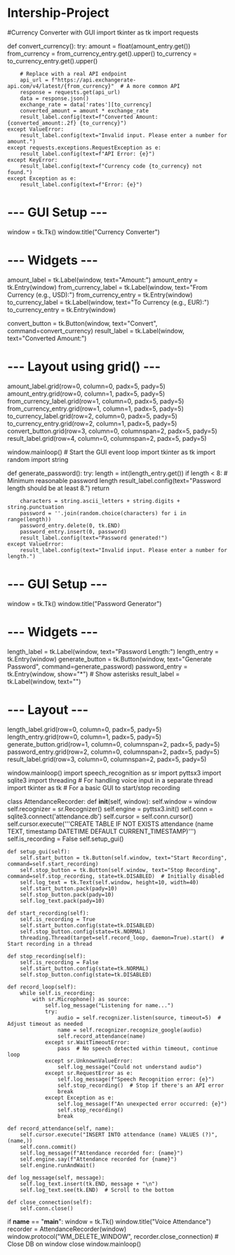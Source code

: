 # Intership-Project
#Currency Converter with GUI
import tkinter as tk
import requests

def convert_currency():
    try:
        amount = float(amount_entry.get())
        from_currency = from_currency_entry.get().upper()
        to_currency = to_currency_entry.get().upper()

        # Replace with a real API endpoint
        api_url = f"https://api.exchangerate-api.com/v4/latest/{from_currency}"  # A more common API
        response = requests.get(api_url)
        data = response.json()
        exchange_rate = data['rates'][to_currency]
        converted_amount = amount * exchange_rate
        result_label.config(text=f"Converted Amount: {converted_amount:.2f} {to_currency}")
    except ValueError:
        result_label.config(text="Invalid input. Please enter a number for amount.")
    except requests.exceptions.RequestException as e:
        result_label.config(text=f"API Error: {e}")
    except KeyError:
        result_label.config(text=f"Currency code {to_currency} not found.")
    except Exception as e:
        result_label.config(text=f"Error: {e}")

# --- GUI Setup ---
window = tk.Tk()
window.title("Currency Converter")

# --- Widgets ---
amount_label = tk.Label(window, text="Amount:")
amount_entry = tk.Entry(window)
from_currency_label = tk.Label(window, text="From Currency (e.g., USD):")
from_currency_entry = tk.Entry(window)
to_currency_label = tk.Label(window, text="To Currency (e.g., EUR):")
to_currency_entry = tk.Entry(window)

convert_button = tk.Button(window, text="Convert", command=convert_currency)
result_label = tk.Label(window, text="Converted Amount:")

# --- Layout using grid() ---
amount_label.grid(row=0, column=0, padx=5, pady=5)
amount_entry.grid(row=0, column=1, padx=5, pady=5)
from_currency_label.grid(row=1, column=0, padx=5, pady=5)
from_currency_entry.grid(row=1, column=1, padx=5, pady=5)
to_currency_label.grid(row=2, column=0, padx=5, pady=5)
to_currency_entry.grid(row=2, column=1, padx=5, pady=5)
convert_button.grid(row=3, column=0, columnspan=2, padx=5, pady=5)
result_label.grid(row=4, column=0, columnspan=2, padx=5, pady=5)

window.mainloop()  # Start the GUI event loop
import tkinter as tk
import random
import string

def generate_password():
    try:
        length = int(length_entry.get())
        if length < 8:  # Minimum reasonable password length
            result_label.config(text="Password length should be at least 8.")
            return

        characters = string.ascii_letters + string.digits + string.punctuation
        password = ''.join(random.choice(characters) for i in range(length))
        password_entry.delete(0, tk.END)
        password_entry.insert(0, password)
        result_label.config(text="Password generated!")
    except ValueError:
        result_label.config(text="Invalid input. Please enter a number for length.")

# --- GUI Setup ---
window = tk.Tk()
window.title("Password Generator")

# --- Widgets ---
length_label = tk.Label(window, text="Password Length:")
length_entry = tk.Entry(window)
generate_button = tk.Button(window, text="Generate Password", command=generate_password)
password_entry = tk.Entry(window, show="*")  # Show asterisks
result_label = tk.Label(window, text="")

# --- Layout ---
length_label.grid(row=0, column=0, padx=5, pady=5)
length_entry.grid(row=0, column=1, padx=5, pady=5)
generate_button.grid(row=1, column=0, columnspan=2, padx=5, pady=5)
password_entry.grid(row=2, column=0, columnspan=2, padx=5, pady=5)
result_label.grid(row=3, column=0, columnspan=2, padx=5, pady=5)

window.mainloop()
import speech_recognition as sr
import pyttsx3
import sqlite3
import threading  # For handling voice input in a separate thread
import tkinter as tk  # For a basic GUI to start/stop recording

class AttendanceRecorder:
    def __init__(self, window):
        self.window = window
        self.recognizer = sr.Recognizer()
        self.engine = pyttsx3.init()
        self.conn = sqlite3.connect('attendance.db')
        self.cursor = self.conn.cursor()
        self.cursor.execute('''CREATE TABLE IF NOT EXISTS attendance (name TEXT, timestamp DATETIME DEFAULT CURRENT_TIMESTAMP)''')
        self.is_recording = False
        self.setup_gui()

    def setup_gui(self):
        self.start_button = tk.Button(self.window, text="Start Recording", command=self.start_recording)
        self.stop_button = tk.Button(self.window, text="Stop Recording", command=self.stop_recording, state=tk.DISABLED)  # Initially disabled
        self.log_text = tk.Text(self.window, height=10, width=40)
        self.start_button.pack(pady=10)
        self.stop_button.pack(pady=10)
        self.log_text.pack(pady=10)

    def start_recording(self):
        self.is_recording = True
        self.start_button.config(state=tk.DISABLED)
        self.stop_button.config(state=tk.NORMAL)
        threading.Thread(target=self.record_loop, daemon=True).start()  # Start recording in a thread

    def stop_recording(self):
        self.is_recording = False
        self.start_button.config(state=tk.NORMAL)
        self.stop_button.config(state=tk.DISABLED)

    def record_loop(self):
        while self.is_recording:
            with sr.Microphone() as source:
                self.log_message("Listening for name...")
                try:
                    audio = self.recognizer.listen(source, timeout=5)  # Adjust timeout as needed
                    name = self.recognizer.recognize_google(audio)
                    self.record_attendance(name)
                except sr.WaitTimeoutError:
                    pass  # No speech detected within timeout, continue loop
                except sr.UnknownValueError:
                    self.log_message("Could not understand audio")
                except sr.RequestError as e:
                    self.log_message(f"Speech Recognition error: {e}")
                    self.stop_recording()  # Stop if there's an API error
                    break
                except Exception as e:
                    self.log_message(f"An unexpected error occurred: {e}")
                    self.stop_recording()
                    break

    def record_attendance(self, name):
        self.cursor.execute("INSERT INTO attendance (name) VALUES (?)", (name,))
        self.conn.commit()
        self.log_message(f"Attendance recorded for: {name}")
        self.engine.say(f"Attendance recorded for {name}")
        self.engine.runAndWait()

    def log_message(self, message):
        self.log_text.insert(tk.END, message + "\n")
        self.log_text.see(tk.END)  # Scroll to the bottom

    def close_connection(self):
        self.conn.close()

if __name__ == "__main__":
    window = tk.Tk()
    window.title("Voice Attendance")
    recorder = AttendanceRecorder(window)
    window.protocol("WM_DELETE_WINDOW", recorder.close_connection)  # Close DB on window close
    window.mainloop()
